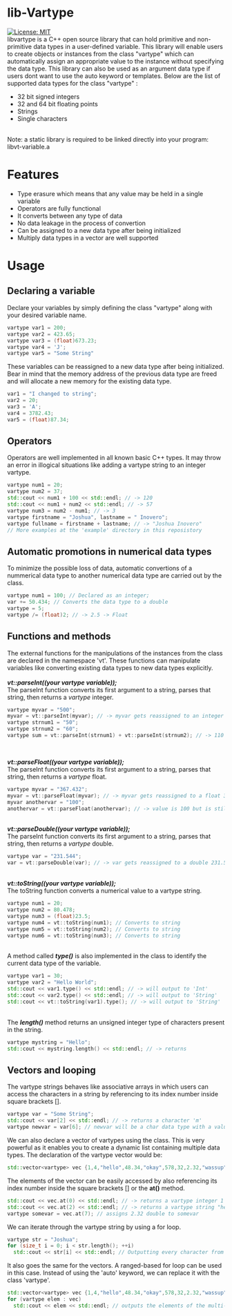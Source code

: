 # lib-Vartype #
[![License: MIT](https://img.shields.io/badge/License-MIT-yellow.svg)](https://opensource.org/licenses/MIT)<br>
libvartype is a C++ open source library that can hold primitive and non-primitive data types in a user-defined variable.
This library will enable users to create objects or instances from the class "vartype" which can automatically assign an
appropriate value to the instance without specifying the data type. This library can also be used as an argument data type
if users dont want to use the auto keyword or templates. Below are the list of supported data types for the class
"vartype" :
- 32 bit signed integers
- 32 and 64 bit floating points
- Strings
- Single characters
<br>
Note: a static library is required to be linked directly into your program: libvt-variable.a

# Features #
- Type erasure which means that any value may be held in a single variable
- Operators are fully functional
- It converts between any type of data
- No data leakage in the process of convertion
- Can be assigned to a new data type after being initialized
- Multiply data types in a vector are well supported

# Usage #
## Declaring a variable ##
Declare your variables by simply defining the class "vartype" along with your desired variable name.
```cpp
vartype var1 = 200;
vartype var2 = 423.65;
vartype var3 = (float)673.23;
vartype var4 = 'J';
vartype var5 = "Some String"
```

These variables can be reassigned to a new data type after being initialized. Bear in mind that the memory address of
the previous data type are freed and will allocate a new memory for the existing data type.
```cpp
var1 = "I changed to string";
var2 = 20;
var3 = 'A';
var4 = 3782.43;
var5 = (float)87.34;
```

## Operators ##
Operators are well implemented in all known basic C++ types. It may throw an error in illogical situations like adding
a vartype string to an integer vartype.
```cpp
vartype num1 = 20;
vartype num2 = 37;
std::cout << num1 + 100 << std::endl; // -> 120
std::cout << num1 + num2 << std::endl; // -> 57
vartype num3 = num2 - num1; // -> 3
vartype firstname = "Joshua", lastname = " Inovero";
vartype fullname = firstname + lastname; // -> "Joshua Inovero"
// More examples at the 'example' directory in this reposistory
```

## Automatic promotions in numerical data types ##
To minimize the possible loss of data, automatic convertions of a nummerical data type to another numerical data type
are carried out by the class.
```cpp
vartype num1 = 100; // Declared as an integer;
var += 50.434; // Converts the data type to a double
vartype = 5;
vartype /= (float)2; // -> 2.5 -> Float
```

## Functions and methods ##
The external functions for the manipulations of the instances from the class are declared in the namespace 'vt'. These
functions can manipulate variables like converting existing data types to new data types explicitly.<br><br>
___vt::parseInt((your vartype variable));___<br>
The parseInt function converts its first argument to a string, parses that string, then returns a <i>vartype</i> integer.
```cpp
vartype myvar = "500";
myvar = vt::parseInt(myvar); // -> myvar gets reassigned to an integer 500
vartype strnum1 = "50";
vartype strnum2 = "60";
vartype sum = vt::parseInt(strnum1) + vt::parseInt(strnum2); // -> 110
```
<br>

___vt::parseFloat((your vartype variable));___<br>
The parseInt function converts its first argument to a string, parses that string, then returns a <i>vartype</i> float.
```cpp
vartype myvar = "367.432";
myvar = vt::parseFloat(myvar); // -> myvar gets reassigned to a float 367.432
myvar anothervar = "100";
anothervar = vt::parseFloat(anothervar); // -> value is 100 but is still a floating type number
```
<br>___vt::parseDouble((your vartype variable));___<br>
The parseInt function converts its first argument to a string, parses that string, then returns a <i>vartype</i> double.
```cpp
vartype var = "231.544";
var = vt::parseDouble(var); // -> var gets reassigned to a double 231.544
```
<br>___vt::toString((your vartype variable));___<br>
The toString function converts a numerical value to a vartype string.
```cpp
vartype num1 = 20;
vartype num2 = 80.478;
vartype num3 = (float)23.5;
vartype num4 = vt::toString(num1); // Converts to string
vartype num5 = vt::toString(num2); // Converts to string
vartype num6 = vt::toString(num3); // Converts to string
```
<br>A method called ___type()___</i> is also implemented in the class to identify the current data type of the variable.<br>
```cpp
vartype var1 = 30;
vartype var2 = "Hello World";
std::cout << var1.type() << std::endl; // -> will output to 'Int'
std::cout << var2.type() << std::endl; // -> will output to 'String'
std::cout << vt::toString(var1).type(); // -> will output to 'String'
```
<br>The ___length()___ method returns an unsigned integer type of characters present in the string.
```cpp
vartype mystring = "Hello";
std::cout << mystring.length() << std::endl; // -> returns
```
## Vectors and looping ##
The vartype strings behaves like associative arrays in which users can access the characters in a string by referencing to its index number inside
square brackets []. 
```cpp
vartype var = "Some String";
std::cout << var[2] << std::endl; // -> returns a character 'm'
vartype newvar = var[6]; // newvar will be a char data type with a value 't'
```
We can also declare a vector of vartypes using the class. This is very powerful as it enables you to create a dynamic list containing multiple data types.
The declaration of the vartype vector would be:
 ```cpp
 std::vector<vartype> vec {1,4,"hello",48.34,"okay",578,32,2.32,"wassup",43};
 ```
The elements of the vector can be easily accessed by also referencing its index number inside the square brackets [] or the __at()__ method.
```cpp
std::cout << vec.at(0) << std::endl; // -> returns a vartype integer 1
std::cout << vec.at(2) << std::endl; // -> returns a vartype string "hello";
vartype somevar = vec.at(7); // assigns 2.32 double to somevar
```
We can iterate through the vartype string by using a for loop.
```cpp
vartype str = "Joshua";
for (size_t i = 0; i < str.length(); ++i)
  std::cout << str[i] << std::endl; // Outputting every character from the string
```
It also goes the same for the vectors. A ranged-based for loop can be used in this case. Instead of using the 'auto' keyword, we can replace
it with the class 'vartype'.
```cpp
std::vector<vartype> vec {1,4,"hello",48.34,"okay",578,32,2.32,"wassup",43};
for (vartype elem : vec)
  std::cout << elem << std::endl; // outputs the elements of the multi-data type vector
```
